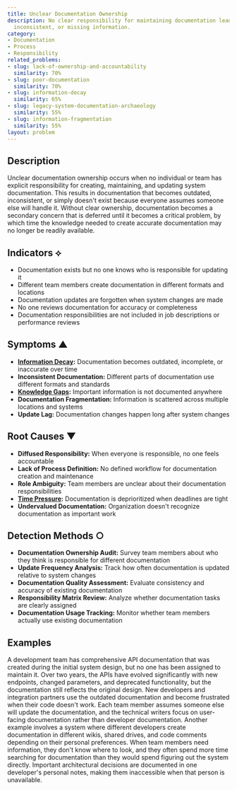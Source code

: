 ```yaml
---
title: Unclear Documentation Ownership
description: No clear responsibility for maintaining documentation leads to outdated,
  inconsistent, or missing information.
category:
- Documentation
- Process
- Responsibility
related_problems:
- slug: lack-of-ownership-and-accountability
  similarity: 70%
- slug: poor-documentation
  similarity: 70%
- slug: information-decay
  similarity: 65%
- slug: legacy-system-documentation-archaeology
  similarity: 55%
- slug: information-fragmentation
  similarity: 55%
layout: problem
---
```


## Description

Unclear documentation ownership occurs when no individual or team has explicit responsibility for creating, maintaining, and updating system documentation. This results in documentation that becomes outdated, inconsistent, or simply doesn't exist because everyone assumes someone else will handle it. Without clear ownership, documentation becomes a secondary concern that is deferred until it becomes a critical problem, by which time the knowledge needed to create accurate documentation may no longer be readily available.

## Indicators ⟡

- Documentation exists but no one knows who is responsible for updating it
- Different team members create documentation in different formats and locations
- Documentation updates are forgotten when system changes are made
- No one reviews documentation for accuracy or completeness
- Documentation responsibilities are not included in job descriptions or performance reviews

## Symptoms ▲

- **[Information Decay](information-decay.md):** Documentation becomes outdated, incomplete, or inaccurate over time
- **Inconsistent Documentation:** Different parts of documentation use different formats and standards
- **[Knowledge Gaps](knowledge-gaps.md):** Important information is not documented anywhere
- **Documentation Fragmentation:** Information is scattered across multiple locations and systems
- **Update Lag:** Documentation changes happen long after system changes

## Root Causes ▼

- **Diffused Responsibility:** When everyone is responsible, no one feels accountable
- **Lack of Process Definition:** No defined workflow for documentation creation and maintenance
- **Role Ambiguity:** Team members are unclear about their documentation responsibilities
- **[Time Pressure](time-pressure.md):** Documentation is deprioritized when deadlines are tight
- **Undervalued Documentation:** Organization doesn't recognize documentation as important work

## Detection Methods ○

- **Documentation Ownership Audit:** Survey team members about who they think is responsible for different documentation
- **Update Frequency Analysis:** Track how often documentation is updated relative to system changes
- **Documentation Quality Assessment:** Evaluate consistency and accuracy of existing documentation
- **Responsibility Matrix Review:** Analyze whether documentation tasks are clearly assigned
- **Documentation Usage Tracking:** Monitor whether team members actually use existing documentation

## Examples

A development team has comprehensive API documentation that was created during the initial system design, but no one has been assigned to maintain it. Over two years, the APIs have evolved significantly with new endpoints, changed parameters, and deprecated functionality, but the documentation still reflects the original design. New developers and integration partners use the outdated documentation and become frustrated when their code doesn't work. Each team member assumes someone else will update the documentation, and the technical writers focus on user-facing documentation rather than developer documentation. Another example involves a system where different developers create documentation in different wikis, shared drives, and code comments depending on their personal preferences. When team members need information, they don't know where to look, and they often spend more time searching for documentation than they would spend figuring out the system directly. Important architectural decisions are documented in one developer's personal notes, making them inaccessible when that person is unavailable.